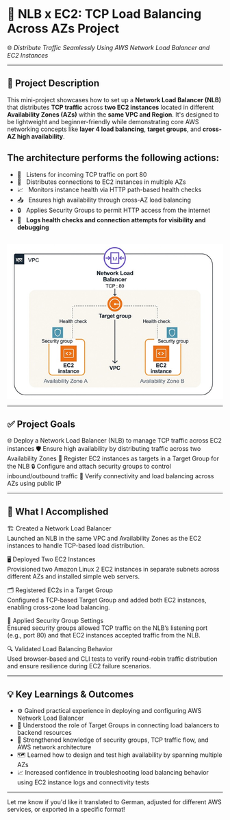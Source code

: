 # 📢 NLB x EC2: TCP Load Balancing Across AZs Project  
🌐 *Distribute Traffic Seamlessly Using AWS Network Load Balancer and EC2 Instances*

---

## 📌 Project Description  
This mini-project showcases how to set up a **Network Load Balancer (NLB)** that distributes **TCP traffic** across **two EC2 instances** located in different **Availability Zones (AZs)** within the **same VPC and Region**. It's designed to be lightweight and beginner-friendly while demonstrating core AWS networking concepts like **layer 4 load balancing**, **target groups**, and **cross-AZ high availability**.
<br>
## The architecture performs the following actions:
- 🔗   &nbsp;&nbsp;Listens for incoming TCP traffic on port 80  
- 📍   &nbsp;&nbsp;Distributes connections to EC2 instances in multiple AZs  
- 📈   &nbsp;&nbsp;Monitors instance health via HTTP path-based health checks  
- 📤   &nbsp;&nbsp;Ensures high availability through cross-AZ load balancing  
- 🔒   &nbsp;&nbsp;Applies Security Groups to permit HTTP access from the internet  
- 🧾   &nbsp;&nbsp;**Logs health checks and connection attempts for visibility and debugging**<br><br>


![Alt Text](700x500_network_diagram_main_lc.jpg)

---

## ✅ Project Goals
🌐   Deploy a Network Load Balancer (NLB) to manage TCP traffic across EC2 instances
🛡️   Ensure high availability by distributing traffic across two Availability Zones
🎯   Register EC2 instances as targets in a Target Group for the NLB
🔒   Configure and attach security groups to control inbound/outbound traffic
📶   Verify connectivity and load balancing across AZs using public IP

---

## 🔧 What I Accomplished
🏗️   Created a Network Load Balancer<br>
Launched an NLB in the same VPC and Availability Zones as the EC2 instances to handle TCP-based load distribution.

🖥️   Deployed Two EC2 Instances<br>
Provisioned two Amazon Linux 2 EC2 instances in separate subnets across different AZs and installed simple web servers.

🗂️   Registered EC2s in a Target Group<br>
Configured a TCP-based Target Group and added both EC2 instances, enabling cross-zone load balancing.

🔐   Applied Security Group Settings<br>
Ensured security groups allowed TCP traffic on the NLB’s listening port (e.g., port 80) and that EC2 instances accepted traffic from the NLB.

🔍   Validated Load Balancing Behavior<br>
Used browser-based and CLI tests to verify round-robin traffic distribution and ensure resilience during EC2 failure scenarios.

---

## 💡   Key Learnings & Outcomes
-  ⚙️   Gained practical experience in deploying and configuring AWS Network Load Balancer
-  🧩   Understood the role of Target Groups in connecting load balancers to backend resources
-  🔐   Strengthened knowledge of security groups, TCP traffic flow, and AWS network architecture
-  🗺️   Learned how to design and test high availability by spanning multiple AZs
-  📈   Increased confidence in troubleshooting load balancing behavior using EC2 instance logs and connectivity tests

---

Let me know if you'd like it translated to German, adjusted for different AWS services, or exported in a specific format!
